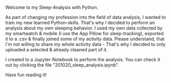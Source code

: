 Welcome to my Sleep-Analysis with Python. 

As part of changing my profession into the field of data analysis, I wanted to train my new learned Python-skills. 
That's why I decided to perform an analysis about my own sleeping behavior. 
I used my own data collected by my smartwatch & mobile (I use the App Pillow for sleep-tracking), exported it to a .csv & finally joined some of my activity data. 
Please understand, that I'm not willing to share my whole activity data - That's why I decided to only uploaded a selected & already cleaned part of it. 

I created to a Jupyter-Notebook to perform the analysis. 
You can check it out by clicking the file "201020_sleep_analysis.ipynb".

Have fun reading it! 
